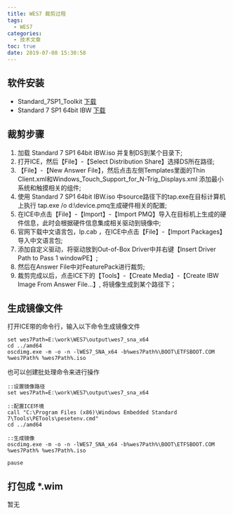 ```yaml
---
title: WES7 裁剪过程
tags:
  - WES7
categories:
  - 技术文章
toc: true
date: 2019-07-08 15:30:58
---
```


## 软件安装

- Standard_7SP1_Toolkit [下载](https://www.microsoft.com/en-us/download/details.aspx?id=11887)
- Standard 7 SP1 64bit IBW  [下载](https://www.microsoft.com/en-us/download/details.aspx?id=11887)

## 裁剪步骤

1. 加载 Standard 7 SP1 64bit IBW.iso 并复制DS到某个目录下;
2. 打开ICE，然后【File】-【Select Distribution Share】选择DS所在路径;
3. 【File】-【New Answer File】，然后点击左侧Templates里面的Thin Client.xml和Windows_Touch_Support_for_N-Trig_Displays.xml 添加最小系统和触摸相关的组件;
4. 使用 Standard 7 SP1 64bit IBW.iso 中source路径下的tap.exe在目标计算机上执行 tap.exe /o d:\device.pmq生成硬件相关的配置;
5. 在ICE中点击【File】-【Import】-【Import PMQ】导入在目标机上生成的硬件信息，此时会根据硬件信息集成相关驱动到镜像中;
6. 官网下载中文语言包，lp.cab ，在ICE中点击【File】-【Import Packages】导入中文语言包;
7. 添加自定义驱动，将驱动放到Out-of-Box Driver中并右键【Insert Driver Path to Pass 1 windowPE】;
8. 然后在Answer File中对FeaturePack进行裁剪;
9. 裁剪完成以后，点击ICE下的【Tools】-【Create Media】-【Create IBW Image From Answer File…】, 将镜像生成到某个路径下；

## 生成镜像文件

打开ICE带的命令行，输入以下命令生成镜像文件
```SHELL
set wes7Path=E:\work\WES7\output\wes7_sna_x64
cd ../amd64
oscdimg.exe -m -o -n -lWES7_SNA_x64 -b%wes7Path%\BOOT\ETFSBOOT.COM %wes7Path% %wes7Path%.iso
```

也可以创建批处理命令来进行操作

```SHELL
::设置镜像路径
set wes7Path=E:\work\WES7\output\wes7_sna_x64

::配置ICE环境
call "C:\Program Files (x86)\Windows Embedded Standard 7\Tools\PETools\pesetenv.cmd"
cd ../amd64

::生成镜像
oscdimg.exe -m -o -n -lWES7_SNA_x64 -b%wes7Path%\BOOT\ETFSBOOT.COM %wes7Path% %wes7Path%.iso

pause
```

## 打包成 *.wim
暂无